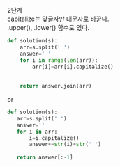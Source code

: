 2단계   
capitalize는 앞글자만 대문자로 바꾼다.   
.upper(), .lower() 함수도 있다. 
```python
def solution(s):
    arr=s.split(' ')
    answer=' '
    for i in range(len(arr)):
        arr[i]=arr[i].capitalize()
        
      
    return answer.join(arr)
 ```
 
 or
 
 ```python
 def solution(s):
    arr=s.split(' ')
    answer=''
    for i in arr:
        i=i.capitalize()
        answer+=str(i)+str(' ')
      
    return answer[:-1]
 ```
